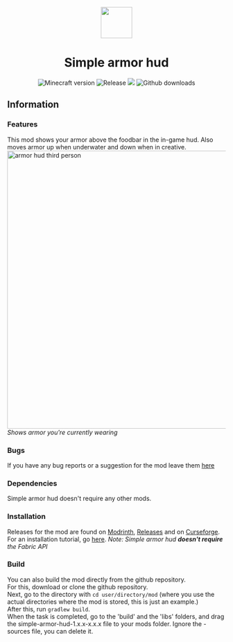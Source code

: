 <p align="center">
    <img src="https://user-images.githubusercontent.com/50689727/130094678-7640882a-e9dc-4c09-837c-e9eb1c99b0cd.png" width="72px" height="72px"/>
</p>
    
<h1 align="center">Simple armor hud</h1>

<p align="center">
    <img src="https://img.shields.io/badge/for%20MC-1.17.x,%201.18.x,%201.19.x,%201.20.x-green" alt="Minecraft version"/>
    <img src="https://img.shields.io/github/v/release/LegoRaft/simple-armor-hud?color=yellow" alt="Release"/>
    <img src="https://img.shields.io/modrinth/dt/tJflAtvJ?label=modrinth"/>
    <img src="https://img.shields.io/github/downloads/legoraft/simple-armor-hud/total" alt="Github downloads"/>
</p>

## Information

### Features
This mod shows your armor above the foodbar in the in-game hud. Also moves armor up when underwater and down when in creative. <br>
<img src="https://user-images.githubusercontent.com/50689727/130084592-5a35579a-f300-4c6e-b6ad-9b6bd620904c.png"  alt="armor hud third person" width="640"/> <br>
_Shows armor you're currently wearing_

### Bugs
If you have any bug reports or a suggestion for the mod leave them [here](https://github.com/LegoRaft/simple-armor-hud/issues)

### Dependencies
Simple armor hud doesn't require any other mods.

### Installation
Releases for the mod are found on [Modrinth](https://modrinth.com/mod/simple-armor-hud), [Releases](https://github.com/LegoRaft/simple-armor-hud/releases) and on [Curseforge](https://www.curseforge.com/minecraft/mc-mods/simple-armor-hud). <br>
For an installation tutorial, go [here](https://fabricmc.net/wiki/install). _Note: Simple armor hud **doesn't require** the Fabric API_

### Build

You can also build the mod directly from the github repository. <br>
For this, download or clone the github repository. <br>
Next, go to the directory with `cd user/directory/mod` (where you use the actual directories where the mod is stored, this is just an example.) <br>
After this, run `gradlew build`. <br>
When the task is completed, go to the 'build' and the 'libs' folders, and drag the simple-armor-hud-1.x.x-x.x.x file to your mods folder. Ignore the -sources file, you can delete it.
